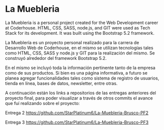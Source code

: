 # La Muebleria

La Muebleria is a personal project created for the Web Development career at Coderhouse. HTML, CSS, SASS, node.js, and GIT were used as Tech Stack for its development. It was built using the Bootstrap 5.2 framework.

La Mueblería es un proyecto personal realizado para la carrera de Desarrollo Web de Coderhouse, en el mismo se utilizan tecnologías tales como HTML, CSS, SASS y node.js y GIT para la realización del mismo. Se construyó alrededor del framework Bootstrap 5.2.

En el mismo se incluyó toda la información pertinente tanto de la empresa como de sus productos. Si bien es una página informativa, a futuro se planea agregar funcionalidades tales como sistema de registro de usuarios, tienda en línea, bases de datos, newsletter, entre otras.

A continuación están los links a repositorios de las entregas anteriores del proyecto final, para poder visualizar a través de otros commits el avance que fuí realizando sobre el proyecto:

Entrega 2
https://github.com/StarPlatinum6/La-Muebleria-Brusco-PF2

Entrega 3
https://github.com/StarPlatinum6/La-Muebleria-Brusco-PF3